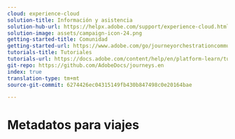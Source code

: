 ```yaml
---
cloud: experience-cloud
solution-title: Información y asistencia
solution-hub-url: https://helpx.adobe.com/support/experience-cloud.html
solution-image: assets/campaign-icon-24.png
getting-started-title: Comunidad
getting-started-url: https://www.adobe.com/go/journeyorchestrationcommunity
tutorials-title: Tutoriales
tutorials-url: https://docs.adobe.com/content/help/en/platform-learn/tutorials/journey-orchestration/introduction.html
git-repo: https://github.com/AdobeDocs/journeys.en
index: true
translation-type: tm+mt
source-git-commit: 6274426ec04315149fb430b847498c0e20164bae

---
```



# Metadatos para viajes
